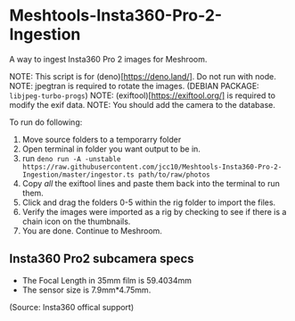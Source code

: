 # Meshtools-Insta360-Pro-2-Ingestion
A way to ingest Insta360 Pro 2 images for Meshroom.

NOTE: This script is for (deno)[https://deno.land/]. Do not run with node.
NOTE: jpegtran is required to rotate the images. (DEBIAN PACKAGE: `libjpeg-turbo-progs`)
NOTE: (exiftool)[https://exiftool.org/] is required to modify the exif data.
NOTE: You should add the camera to the database.

To run do following:

1. Move source folders to a temporarry folder
2. Open terminal in folder you want output to be in.
3. run `deno run -A -unstable https://raw.githubusercontent.com/jcc10/Meshtools-Insta360-Pro-2-Ingestion/master/ingestor.ts path/to/raw/photos`
4. Copy *all* the exiftool lines and paste them back into the terminal to run them.
5. Click and drag the folders 0-5 within the rig folder to import the files.
6. Verify the images were imported as a rig by checking to see if there is a chain icon on the thumbnails.
7. You are done. Continue to Meshroom.

## Insta360 Pro2 subcamera specs
* The Focal Length in 35mm film is 59.4034mm
* The sensor size is 7.9mm*4.75mm.

(Source: Insta360 offical support)